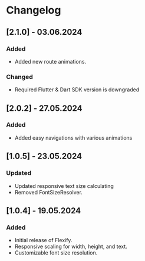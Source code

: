 # Changelog

## [2.1.0] - 03.06.2024
### Added
- Added new route animations.
### Changed
- Required Flutter & Dart SDK version is downgraded

## [2.0.2] - 27.05.2024
### Added
- Added easy navigations with various animations

## [1.0.5] - 23.05.2024
### Updated
- Updated responsive text size calculating
- Removed FontSizeResolver.

## [1.0.4] - 19.05.2024
### Added
- Initial release of Flexify.
- Responsive scaling for width, height, and text.
- Customizable font size resolution.
